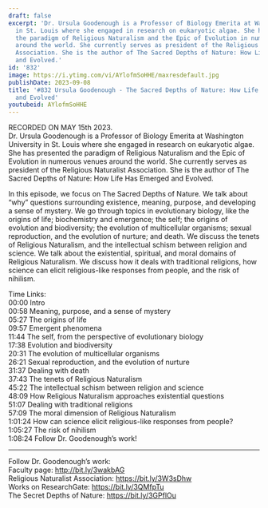```yaml
---
draft: false
excerpt: 'Dr. Ursula Goodenough is a Professor of Biology Emerita at Washington University
  in St. Louis where she engaged in research on eukaryotic algae. She has presented
  the paradigm of Religious Naturalism and the Epic of Evolution in numerous venues
  around the world. She currently serves as president of the Religious Naturalist
  Association. She is the author of The Sacred Depths of Nature: How Life Has Emerged
  and Evolved.'
id: '832'
image: https://i.ytimg.com/vi/AYlofmSoHHE/maxresdefault.jpg
publishDate: 2023-09-08
title: '#832 Ursula Goodenough - The Sacred Depths of Nature: How Life Has Emerged
  and Evolved'
youtubeid: AYlofmSoHHE
---
```

RECORDED ON MAY 15th 2023.  
Dr. Ursula Goodenough is a Professor of Biology Emerita at Washington University in St. Louis where she engaged in research on eukaryotic algae. She has presented the paradigm of Religious Naturalism and the Epic of Evolution in numerous venues around the world. She currently serves as president of the Religious Naturalist Association. She is the author of The Sacred Depths of Nature: How Life Has Emerged and Evolved.

In this episode, we focus on The Sacred Depths of Nature. We talk about “why” questions surrounding existence, meaning, purpose, and developing a sense of mystery. We go through topics in evolutionary biology, like the origins of life; biochemistry and emergence; the self; the origins of evolution and biodiversity; the evolution of multicellular organisms; sexual reproduction, and the evolution of nurture; and death. We discuss the tenets of Religious Naturalism, and the intellectual schism between religion and science. We talk about the existential, spiritual, and moral domains of Religious Naturalism. We discuss how it deals with traditional religions, how science can elicit religious-like responses from people, and the risk of nihilism.

Time Links:  
00:00 Intro  
00:58  Meaning, purpose, and a sense of mystery  
05:27  The origins of life  
09:57  Emergent phenomena  
11:44  The self, from the perspective of evolutionary biology  
17:38  Evolution and biodiversity  
20:31  The evolution of multicellular organisms  
26:21  Sexual reproduction, and the evolution of nurture  
31:37  Dealing with death  
37:43  The tenets of Religious Naturalism  
45:22  The intellectual schism between religion and science  
48:09  How Religious Naturalism approaches existential questions  
51:07  Dealing with traditional religions  
57:09  The moral dimension of Religious Naturalism  
1:01:24  How can science elicit religious-like responses from people?  
1:05:27  The risk of nihilism  
1:08:24  Follow Dr. Goodenough’s work!

---

Follow Dr. Goodenough’s work:  
Faculty page: http://bit.ly/3wakbAG  
Religious Naturalist Association: https://bit.ly/3W3sDhw  
Works on ResearchGate: https://bit.ly/3QMfpTu  
The Secret Depths of Nature: https://bit.ly/3GPflOu
